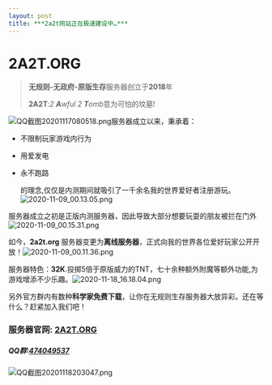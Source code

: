 ```yaml
---
layout: post
title: ***2a2t网站正在极速建设中…***
---
```


# **2A2T.ORG**

> **无规则-无政府-原版生存**服务器创立于**2018**年
>
> **2A2T**:*2 **A**wful 2 **T**omb*意为可怕的坟墓!

![QQ截图20201117080518.png](https://i.loli.net/2020/11/18/62kaVrRx8nmztLg.png)服务器成立以来，秉承着：

+ 不限制玩家游戏内行为

+ 用爱发电

+ 永不跑路

  的理念,仅仅是内测期间就吸引了一千余名我的世界爱好者注册游玩。![2020-11-09_00.13.05.png](https://i.loli.net/2020/11/18/El8Ucre2xN6LPGQ.png)

服务器成立之初是正版内测服务器，因此导致大部分想要玩耍的朋友被拦在门外![2020-11-09_00.15.31.png](https://i.loli.net/2020/11/18/MtgXeismxdhpyUY.png)

如今，**2a2t.org** 服务器变更为**离线服务器**，正式向我的世界各位爱好玩家公开开放！![2020-11-09_00.11.36.png](https://i.loli.net/2020/11/18/q9SUh13aAzKDour.png)

服务器特色：**32K**.投掷5倍于原版威力的TNT，七十余种额外附魔等额外功能,为游戏增添不少乐趣。![2020-11-18_16.18.04.png](https://i.loli.net/2020/11/18/p5bKFmXfyNOuC8P.png)

另外官方群内有数种**科学家免费下载**，让你在无规则生存服务器大放异彩。还在等什么？赶紧加入我们吧！

### 服务器官网: [2A2T.ORG](https://www.2a2t.org)

##### QQ群:[474049537](https://qm.qq.com/cgi-bin/qm/qr?k=06SiFVW5GRdsjqGzUfZaIAGki6lpR-Ru&jump_from=webapi)

![QQ截图20201118203047.png](https://i.loli.net/2020/11/18/Bb5peWjMr8Yaxv9.png)

